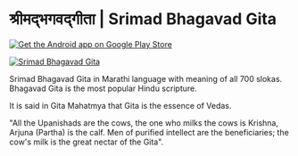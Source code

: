श्रीमद्‌भगवद्‌गीता | Srimad Bhagavad Gita
==============

[![Get the Android app on Google Play Store](http://floydpink.github.io/BhagavadGita/images/play-store.png)](https://play.google.com/store/apps/details?id=com.floydpink.android.bhagavadgita)

[![Srimad Bhagavad Gita](http://floydpink.github.io/BhagavadGita/images/graphic.png)](http://floydpink.github.io/BhagavadGita/)

Srimad Bhagavad Gita in Marathi language with meaning of all 700 slokas. Bhagavad Gita is the most popular Hindu scripture.

It is said in Gita Mahatmya that Gita is the essence of Vedas.

"All the Upanishads are the cows, the one who milks the cows is Krishna, Arjuna (Partha) is the calf. Men of purified intellect are the beneficiaries; the cow's milk is the great nectar of the Gita".
